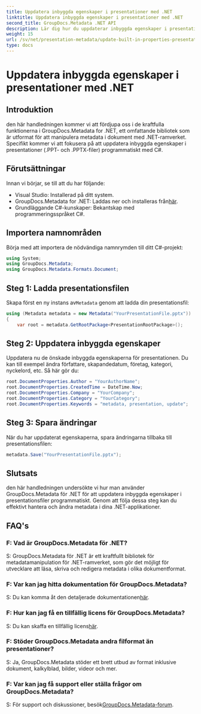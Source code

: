 ```yaml
---
title: Uppdatera inbyggda egenskaper i presentationer med .NET
linktitle: Uppdatera inbyggda egenskaper i presentationer med .NET
second_title: GroupDocs.Metadata .NET API
description: Lär dig hur du uppdaterar inbyggda egenskaper i presentationer med .NET med GroupDocs.Metadata, ett mångsidigt bibliotek för metadatamanipulation.
weight: 15
url: /sv/net/presentation-metadata/update-built-in-properties-presentations/
type: docs
---
```

# Uppdatera inbyggda egenskaper i presentationer med .NET

## Introduktion
den här handledningen kommer vi att fördjupa oss i de kraftfulla funktionerna i GroupDocs.Metadata for .NET, ett omfattande bibliotek som är utformat för att manipulera metadata i dokument med .NET-ramverket. Specifikt kommer vi att fokusera på att uppdatera inbyggda egenskaper i presentationer (.PPT- och .PPTX-filer) programmatiskt med C#.
## Förutsättningar
Innan vi börjar, se till att du har följande:
- Visual Studio: Installerad på ditt system.
-  GroupDocs.Metadata for .NET: Laddas ner och installeras från[här](https://releases.groupdocs.com/metadata/net/).
- Grundläggande C#-kunskaper: Bekantskap med programmeringsspråket C#.

## Importera namnområden
Börja med att importera de nödvändiga namnrymden till ditt C#-projekt:
```csharp
using System;
using GroupDocs.Metadata;
using GroupDocs.Metadata.Formats.Document;
```
## Steg 1: Ladda presentationsfilen
 Skapa först en ny instans av`Metadata` genom att ladda din presentationsfil:
```csharp
using (Metadata metadata = new Metadata("YourPresentationFile.pptx"))
{
    var root = metadata.GetRootPackage<PresentationRootPackage>();
```
## Steg 2: Uppdatera inbyggda egenskaper
Uppdatera nu de önskade inbyggda egenskaperna för presentationen. Du kan till exempel ändra författare, skapandedatum, företag, kategori, nyckelord, etc. Så här gör du:
```csharp
root.DocumentProperties.Author = "YourAuthorName";
root.DocumentProperties.CreatedTime = DateTime.Now;
root.DocumentProperties.Company = "YourCompany";
root.DocumentProperties.Category = "YourCategory";
root.DocumentProperties.Keywords = "metadata, presentation, update";
```
## Steg 3: Spara ändringar
När du har uppdaterat egenskaperna, spara ändringarna tillbaka till presentationsfilen:
```csharp
metadata.Save("YourPresentationFile.pptx");
```

## Slutsats
den här handledningen undersökte vi hur man använder GroupDocs.Metadata för .NET för att uppdatera inbyggda egenskaper i presentationsfiler programmatiskt. Genom att följa dessa steg kan du effektivt hantera och ändra metadata i dina .NET-applikationer.

## FAQ's
### F: Vad är GroupDocs.Metadata för .NET?
S: GroupDocs.Metadata för .NET är ett kraftfullt bibliotek för metadatamanipulation för .NET-ramverket, som gör det möjligt för utvecklare att läsa, skriva och redigera metadata i olika dokumentformat.
### F: Var kan jag hitta dokumentation för GroupDocs.Metadata?
 S: Du kan komma åt den detaljerade dokumentationen[här](https://tutorials.groupdocs.com/metadata/net/).
### F: Hur kan jag få en tillfällig licens för GroupDocs.Metadata?
 S: Du kan skaffa en tillfällig licens[här](https://purchase.groupdocs.com/temporary-license/).
### F: Stöder GroupDocs.Metadata andra filformat än presentationer?
S: Ja, GroupDocs.Metadata stöder ett brett utbud av format inklusive dokument, kalkylblad, bilder, videor och mer.
### F: Var kan jag få support eller ställa frågor om GroupDocs.Metadata?
 S: För support och diskussioner, besök[GroupDocs.Metadata-forum](https://forum.groupdocs.com/c/metadata/14).